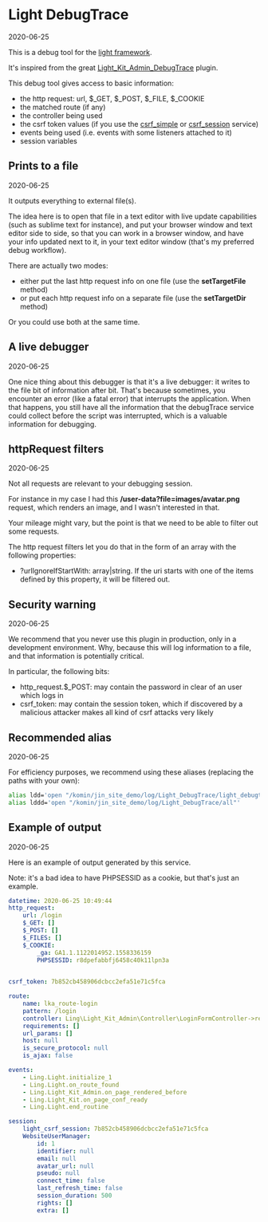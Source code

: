 Light DebugTrace
==================
2020-06-25



This is a debug tool for the [light framework](https://github.com/lingtalfi/Light).


It's inspired from the great [Light_Kit_Admin_DebugTrace](https://github.com/lingtalfi/Light_Kit_Admin_DebugTrace) plugin.



This debug tool gives access to basic information:


- the http request: url, $_GET, $_POST, $_FILE, $_COOKIE
- the matched route (if any)
- the controller being used
- the csrf token values (if you use the [csrf_simple](/komin/jin_site_demo/universe/Ling/Light_CsrfSimple) or [csrf_session](https://github.com/lingtalfi/Light_CsrfSession) service)
- events being used (i.e. events with some listeners attached to it)
- session variables




Prints to a file
-----------
2020-06-25


It outputs everything to external file(s).

The idea here is to open that file in a text editor with live update capabilities (such as sublime text for instance),
and put your browser window and text editor side to side, so that you can work in a browser window,
and have your info updated next to it, in your text editor window (that's my preferred debug workflow).

There are actually two modes: 

- either put the last http request info on one file (use the **setTargetFile** method)
- or put each http request info on a separate file (use the **setTargetDir** method)


Or you could use both at the same time.



A live debugger
-----------
2020-06-25


One nice thing about this debugger is that it's a live debugger: it writes to the file bit of information after bit.
That's because sometimes, you encounter an error (like a fatal error) that interrupts the application.
When that happens, you still have all the information that the debugTrace service could collect before the script was interrupted,
which is a valuable information for debugging. 



httpRequest filters
--------------
2020-06-25


Not all requests are relevant to your debugging session.

For instance in my case I had this **/user-data?file=images/avatar.png** request, which renders an image,
and I wasn't interested in that.

Your mileage might vary, but the point is that we need to be able to filter out some requests.


The http request filters let you do that in the form of an array with the following properties:


- ?urlIgnoreIfStartWith: array|string. If the uri starts with one of the items defined by this property, it will be filtered out.  


Security warning
-------------
2020-06-25



We recommend that you never use this plugin in production, only in a development environment.
Why, because this will log information to a file, and that information is potentially critical.

In particular, the following bits:

- http_request.$_POST: may contain the password in clear of an user which logs in
- csrf_token: may contain the session token, which if discovered by a malicious attacker makes all kind of csrf attacks very likely



Recommended alias
-----------
2020-06-25


For efficiency purposes, we recommend using these aliases (replacing the paths with your own):


```bash
alias ldd='open "/komin/jin_site_demo/log/Light_DebugTrace/light_debugtrace.txt"'
alias lddd='open "/komin/jin_site_demo/log/Light_DebugTrace/all"'
```








Example of output
-----------
2020-06-25

Here is an example of output generated by this service.

Note: it's a bad idea to have PHPSESSID as a cookie, but that's just an example.


```yaml
datetime: 2020-06-25 10:49:44
http_request: 
    url: /login
    $_GET: []
    $_POST: []
    $_FILES: []
    $_COOKIE: 
        _ga: GA1.1.1122014952.1558336159
        PHPSESSID: r8dpefabbfj6458c40k11lpn3a
    

csrf_token: 7b852cb458906dcbcc2efa51e71c5fca

route: 
    name: lka_route-login
    pattern: /login
    controller: Ling\Light_Kit_Admin\Controller\LoginFormController->render
    requirements: []
    url_params: []
    host: null
    is_secure_protocol: null
    is_ajax: false

events: 
    - Ling.Light.initialize_1
    - Ling.Light.on_route_found
    - Ling.Light_Kit_Admin.on_page_rendered_before
    - Ling.Light_Kit.on_page_conf_ready
    - Ling.Light.end_routine

session: 
    light_csrf_session: 7b852cb458906dcbcc2efa51e71c5fca
    WebsiteUserManager: 
        id: 1
        identifier: null
        email: null
        avatar_url: null
        pseudo: null
        connect_time: false
        last_refresh_time: false
        session_duration: 500
        rights: []
        extra: []
    


```

